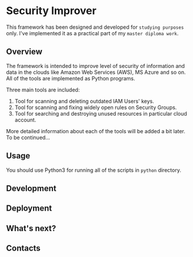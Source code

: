 # Security Improver
This framework has been designed and developed for `studying purposes` only. I've implemented it as a practical part of my `master diploma work`.

## Overview
The framework is intended to improve level of security of information and data in the clouds like Amazon Web Services (AWS), MS Azure and so on.
All of the tools are implemented as Python programs.

Three main tools are included:
1. Tool for scanning and deleting outdated IAM Users' keys.
2. Tool for scanning and fixing widely open rules on Security Groups.
3. Tool for searching and destroying unused resources in particular cloud account.

More detailed information about each of the tools will be added a bit later. To be continued... 

## Usage
You should use Python3 for running all of the scripts in `python` directory.

## Development

## Deployment

## What's next?

## Contacts